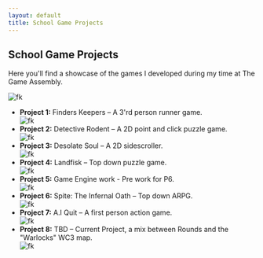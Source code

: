 ```yaml
---
layout: default
title: School Game Projects
---
```


<h2>School Game Projects</h2>

<p>Here you'll find a showcase of the games I developed during my time at The Game Assembly.</p>

<img class="school-projects-img" src="{{ '/assets/images/bullen1.png' | relative_url }}" alt="fk">

<ul>
  <li><strong>Project 1:</strong> Finders Keepers – A 3'rd person runner game. </li>
  <img class="school-projects-img" src="{{ '/assets/images/Finders_Keepers.png' | relative_url }}" alt="fk">

  <li><strong>Project 2:</strong> Detective Rodent – A 2D point and click puzzle game. </li>
  <img class="school-projects-img" src="{{ '/assets/images/ratD.webp' | relative_url }}" alt="fk">

  <li><strong>Project 3:</strong> Desolate Soul – A 2D sidescroller. </li>
  <img class="school-projects-img" src="{{ '/assets/images/DesolateSoul.webp' | relative_url }}" alt="fk">

  <li><strong>Project 4:</strong> Landfisk – Top down puzzle game. </li>
  <img class="school-projects-img" src="{{ '/assets/images/Fisherman.gif' | relative_url }}" alt="fk">

  <li><strong>Project 5:</strong> Game Engine work - Pre work for P6. </li>
  <img class="school-projects-img" src="{{ '/assets/images/spite1.gif' | relative_url }}" alt="fk">

  <li><strong>Project 6:</strong> Spite: The Infernal Oath – Top down ARPG. </li>
  <img class="school-projects-img" src="{{ '/assets/images/SpiteGP.gif' | relative_url }}" alt="fk">

  <li><strong>Project 7:</strong> A.I Quit – A first person action game. </li>
  <img class="school-projects-img" src="{{ '/assets/images/aiquit1.gif' | relative_url }}" alt="fk">

  <li><strong>Project 8:</strong> TBD – Current Project, a mix between Rounds and the "Warlocks" WC3 map. </li>
  <img class="school-projects-img" src="{{ '/assets/images/new.gif' | relative_url }}" alt="fk">
</ul>
